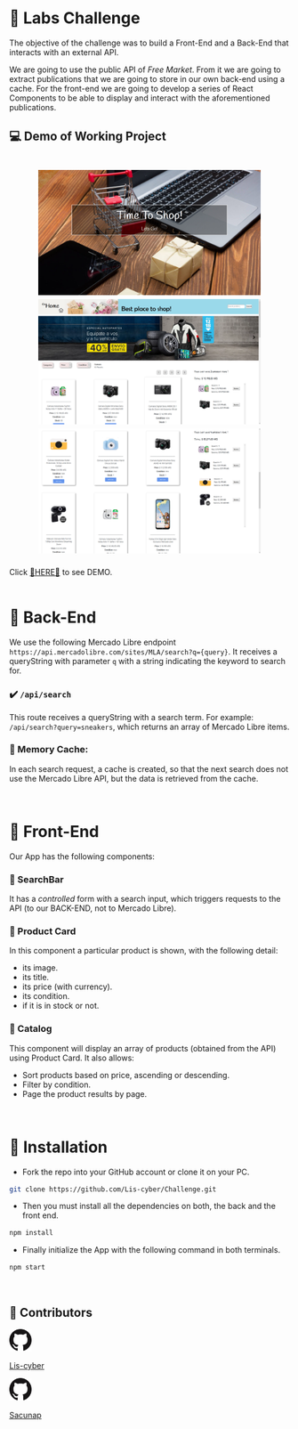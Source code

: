 # 🎁 Labs Challenge

The objective of the challenge was to build a Front-End and a Back-End that interacts with an external API.

We are going to use the public API of *Free Market*. From it we are going to extract publications that we are going to store in our own back-end using a cache. For the front-end we are going to develop a series of React Components to be able to display and interact with the aforementioned publications.

## 💻 Demo of Working Project

<h1 align="center">
  <img width="400px" src="client/src/components/Styles/img/picture1.png" alt="picture1" />
  <img  width="400px" src="client/src/components/Styles/img/picture2.png" alt="picture2" />
  <img  width="400px" src="client/src/components/Styles/img/picture3.png" alt="picture3" />
  </h1>

Click <a href="https://mini-market2.vercel.app/" target="_blank" rel="noreferrer">🔔HERE🔔</a> to see DEMO.
<br>
<br>

# 🌱 Back-End

We use the following Mercado Libre endpoint `https://api.mercadolibre.com/sites/MLA/search?q={query}`.
It receives a queryString with parameter `q` with a string indicating the keyword to search for.

### ✔️ `/api/search`

This route receives a queryString with a search term. For example: `/api/search?query=sneakers`, which returns an array of Mercado Libre items.

### 💼 Memory Cache:

In each search request, a cache is created, so that the next search does not use the Mercado Libre API, but the data is retrieved from the cache.

<br>

# 🌴 Front-End

Our App has the following components:

### 🔎 SearchBar

It has a *controlled* form with a search input, which triggers requests to the API (to our BACK-END, not to Mercado Libre).

### 📑 Product Card

In this component a particular product is shown, with the following detail:

- its image.
- its title.
- its price (with currency).
- its condition.
- if it is in stock or not.

### 📁 Catalog

This component will display an array of products (obtained from the API) using Product Card. It also allows:

- Sort products based on price, ascending or descending.
- Filter by condition.
- Page the product results by page.

<br>

# 🚀 Installation

- Fork the repo into your GitHub account or clone it on your PC.

```bash
git clone https://github.com/Lis-cyber/Challenge.git
```

- Then you must install all the dependencies on both, the back and the front end.

```bash
npm install
```

- Finally initialize the App with the following command in both terminals.

```bash
npm start
```


<br>

## 🐙 Contributors

<div>
  <a href="https://github.com/Lis-cyber" target="_blank" rel="noreferrer">
    <span>
      <img width="8%" src="client/src/components/Styles/img/GitHub-Mark-64px.jpg" alt="Lis" />
      <p> Lis-cyber </p>
    </span>
  </a>

  <a href="https://github.com/sacunap" target="_blank" rel="noreferrer">
    <span>
      <img width="8%" src="client/src/components/Styles/img/GitHub-Mark-64px.jpg" alt="sixto" />
      <p> Sacunap </p>
    </span>
  </a>
</div>
